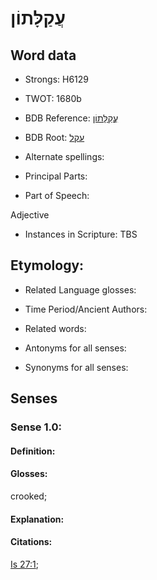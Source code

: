 # עֲקַלָּתוֹן

<!-- Status: S2="NeedsEdits" -->
<!-- Lexica used for edits:   -->

## Word data

* Strongs: H6129

* TWOT: 1680b

* BDB Reference: [עֲקַלָּתוֹן](rc://en/bdb/dict/p.ey.ac)

* BDB Root: [עקל](rc://en/bdb/dict/p.ey.aa)

* Alternate spellings:

* Principal Parts:

* Part of Speech:

Adjective

* Instances in Scripture: TBS

## Etymology:

* Related Language glosses:

* Time Period/Ancient Authors:

* Related words:

* Antonyms for all senses:

* Synonyms for all senses:

## Senses

### Sense 1.0:

#### Definition:

#### Glosses:

crooked; 

#### Explanation:

#### Citations:

[Is 27:1](rc://he/uhb/book/isa/27/1); 

